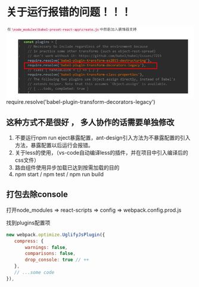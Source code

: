 # 关于运行报错的问题！！！
![Image text](https://github.com/maopixin/studio-m/blob/master/src/common/assets/img/fn.jpeg)
require.resolve('babel-plugin-transform-decorators-legacy')

## 这种方式不是很好 ， 多人协作的话需要单独修改 


1. 不要运行npm run eject暴露配置，ant-design引入方法为不暴露配置的引入方法，暴露配置以后运行会报错。
2. 关于less的使用，（vs-code自动编译less的插件，并在项目中引入编译后的css文件）
3. 路由组件使用异步加载已达到按需加载的目的
4. npm start / npm test / npm run build 

## 打包去除console

 打开node_modules => react-scripts => config => webpack.config.prod.js

 找到plugins配置项

 ```javascript
new webpack.optimize.UglifyJsPlugin({
    compress: {
        warnings: false,
        comparisons: false,
        drop_console: true // ++
    },
    // ...some code
}),
 ```